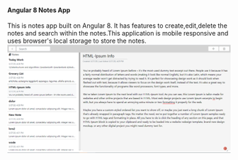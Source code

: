 #### Angular 8 Notes App <br>
This is notes app built on Angular 8. It has features to create,edit,delete the notes and search within the notes.This application is mobile responsive and uses browser's local storage to store the notes.<br>
<img src="Angular 8 Notes.png" />
